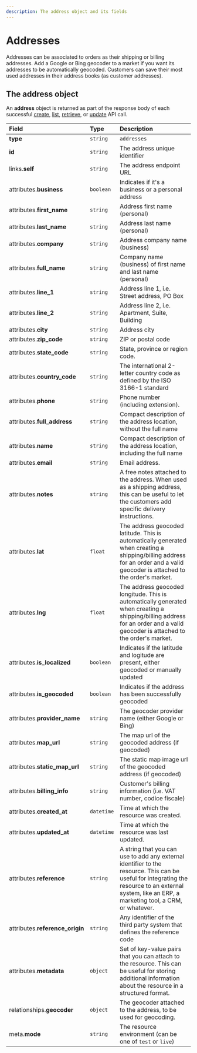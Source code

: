 ```yaml
---
description: The address object and its fields
---
```


# Addresses

Addresses can be associated to orders as their shipping or billing addresses. Add a Google or Bing geocoder to a market if you want its addresses to be automatically geocoded. Customers can save their most used addresses in their address books \(as customer addresses\).

## The address object

An **address** object is returned as part of the response body of each successful [create](https://docs.commercelayer.io/api/resources/addresses/create_address), [list](https://docs.commercelayer.io/api/resources/addresses/list_addresses), [retrieve](https://docs.commercelayer.io/api/resources/addresses/retrieve_address), or [update](https://docs.commercelayer.io/api/resources/addresses/update_address) API call.

| Field | Type | Description |
| :--- | :--- | :--- |
| **type** | `string` | `addresses` |
| **id** | `string` | The address unique identifier |
| links.**self** | `string` | The address endpoint URL |
| attributes.**business** | `boolean` | Indicates if it's a business or a personal address |
| attributes.**first\_name** | `string` | Address first name \(personal\) |
| attributes.**last\_name** | `string` | Address last name \(personal\) |
| attributes.**company** | `string` | Address company name \(business\) |
| attributes.**full\_name** | `string` | Company name \(business\) of first name and last name \(personal\) |
| attributes.**line\_1** | `string` | Address line 1, i.e. Street address, PO Box |
| attributes.**line\_2** | `string` | Address line 2, i.e. Apartment, Suite, Building |
| attributes.**city** | `string` | Address city |
| attributes.**zip\_code** | `string` | ZIP or postal code |
| attributes.**state\_code** | `string` | State, province or region code. |
| attributes.**country\_code** | `string` | The international 2-letter country code as defined by the ISO 3166-1 standard |
| attributes.**phone** | `string` | Phone number \(including extension\). |
| attributes.**full\_address** | `string` | Compact description of the address location, without the full name |
| attributes.**name** | `string` | Compact description of the address location, including the full name |
| attributes.**email** | `string` | Email address. |
| attributes.**notes** | `string` | A free notes attached to the address. When used as a shipping address, this can be useful to let the customers add specific delivery instructions. |
| attributes.**lat** | `float` | The address geocoded latitude. This is automatically generated when creating a shipping/billing address for an order and a valid geocoder is attached to the order's market. |
| attributes.**lng** | `float` | The address geocoded longitude. This is automatically generated when creating a shipping/billing address for an order and a valid geocoder is attached to the order's market. |
| attributes.**is\_localized** | `boolean` | Indicates if the latitude and logitude are present, either geocoded or manually updated |
| attributes.**is\_geocoded** | `boolean` | Indicates if the address has been successfully geocoded |
| attributes.**provider\_name** | `string` | The geocoder provider name \(either Google or Bing\) |
| attributes.**map\_url** | `string` | The map url of the geocoded address \(if geocoded\) |
| attributes.**static\_map\_url** | `string` | The static map image url of the geocoded address \(if geocoded\) |
| attributes.**billing\_info** | `string` | Customer's billing information \(i.e. VAT number, codice fiscale\) |
| attributes.**created\_at** | `datetime` | Time at which the resource was created. |
| attributes.**updated\_at** | `datetime` | Time at which the resource was last updated. |
| attributes.**reference** | `string` | A string that you can use to add any external identifier to the resource. This can be useful for integrating the resource to an external system, like an ERP, a marketing tool, a CRM, or whatever. |
| attributes.**reference\_origin** | `string` | Any identifier of the third party system that defines the reference code |
| attributes.**metadata** | `object` | Set of key-value pairs that you can attach to the resource. This can be useful for storing additional information about the resource in a structured format. |
| relationships.**geocoder** | `object` | The geocoder attached to the address, to be used for geocoding. |
| meta.**mode** | `string` | The resource environment \(can be one of `test` or `live`\) |

